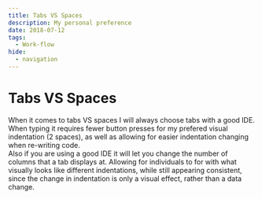 ```yaml
---
title: Tabs VS Spaces
description: My personal preference
date: 2018-07-12
tags:
  - Work-flow
hide:
  - navigation
---
```


# Tabs VS Spaces

When it comes to tabs VS spaces I will always choose tabs with a good IDE.  
When typing it requires fewer button presses for my prefered visual indentation (2 spaces), as well as allowing for easier indentation changing when re-writing code.  
Also if you are using a good IDE it will let you change the number of columns that a tab displays at. Allowing for individuals to for with what visually looks like different indentations, while still appearing consistent, since the change in indentation is only a visual effect, rather than a data change.